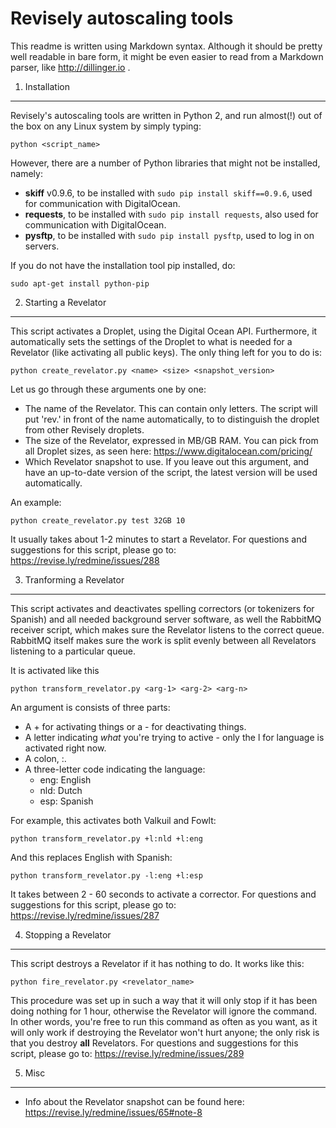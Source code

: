 Revisely autoscaling tools
==========================

This readme is written using Markdown syntax. Although it should be pretty well readable in bare form, it might be even easier to read from a Markdown parser, like http://dillinger.io . 

1. Installation
---------------

Revisely's autoscaling tools are written in Python 2, and run almost(!) out of the box on any Linux system by simply typing:

```
python <script_name>
```

However, there are a number of Python libraries that might not be installed, namely:

* __skiff__ v0.9.6, to be installed with ```sudo pip install skiff==0.9.6```, used for communication with DigitalOcean.
* __requests__, to be installed with ```sudo pip install requests```, also used for communication with DigitalOcean.
* __pysftp__, to be installed with ```sudo pip install pysftp```, used to log in on servers.

If you do not have the installation tool pip installed, do:

```
sudo apt-get install python-pip
```

2. Starting a Revelator
-----------------------

This script activates a Droplet, using the Digital Ocean API. Furthermore, it automatically sets the settings of the Droplet to what is needed for a Revelator (like activating all public keys). The only thing left for you to do is:

```
python create_revelator.py <name> <size> <snapshot_version>
```

Let us go through these arguments one by one:
* The name of the Revelator. This can contain only letters. The script will put 'rev.' in front of the name automatically, to to distinguish the droplet from other Revisely droplets.
* The size of the Revelator, expressed in MB/GB RAM. You can pick from all Droplet sizes, as seen here: https://www.digitalocean.com/pricing/
* Which Revelator snapshot to use. If you leave out this argument, and have an up-to-date version of the script, the latest version will be used automatically.

An example:

```
python create_revelator.py test 32GB 10
```

It usually takes about 1-2 minutes to start a Revelator. For questions and suggestions for this script, please go to: https://revise.ly/redmine/issues/288

3. Tranforming a Revelator
--------------------------

This script activates and deactivates spelling correctors (or tokenizers for Spanish) and all needed background server software, as well the RabbitMQ receiver script, which makes sure the Revelator listens to the correct queue. RabbitMQ itself makes sure the work is split evenly between all Revelators listening to a particular queue.

It is activated like this

```
python transform_revelator.py <arg-1> <arg-2> <arg-n>
```

An argument is consists of three parts:
* A + for activating things or a - for deactivating things.
* A letter indicating _what_ you're trying to active - only the l for language is activated right now.
* A colon, :.
* A three-letter code indicating the language:
   * eng: English
   * nld: Dutch
   * esp: Spanish

For example, this activates both Valkuil and Fowlt:

```
python transform_revelator.py +l:nld +l:eng
```

And this replaces English with Spanish:

```
python transform_revelator.py -l:eng +l:esp
```

It takes between 2 - 60 seconds to activate a corrector. For questions and suggestions for this script, please go to: https://revise.ly/redmine/issues/287

4. Stopping a Revelator
-----------------------

This script destroys a Revelator if it has nothing to do. It works like this:

```
python fire_revelator.py <revelator_name>
```

This procedure was set up in such a way that it will only stop if it has been doing nothing for 1 hour, otherwise the Revelator will ignore the command. In other words, you're free to run this command as often as you want, as it will only work if destroying the Revelator won't hurt anyone; the only risk is that you destroy __all__ Revelators. For questions and suggestions for this script, please go to: https://revise.ly/redmine/issues/289

5. Misc
-------
* Info about the Revelator snapshot can be found here: https://revise.ly/redmine/issues/65#note-8
